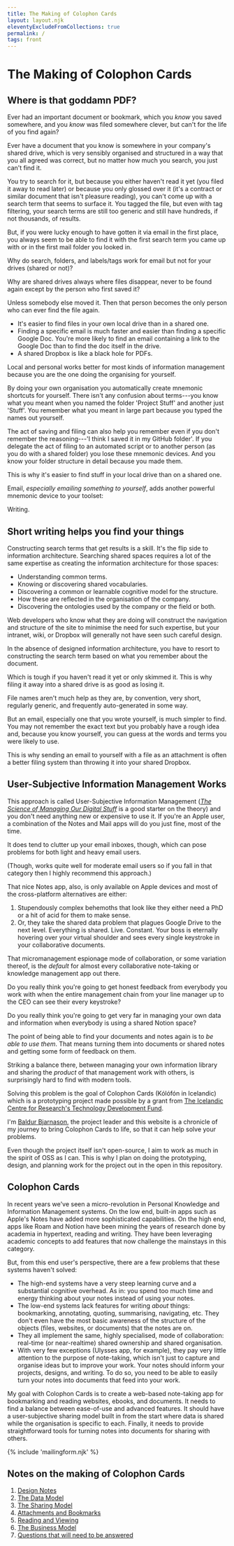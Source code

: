 ```yaml
---
title: The Making of Colophon Cards
layout: layout.njk
eleventyExcludeFromCollections: true
permalink: /
tags: front
---
```


# The Making of Colophon Cards

## Where is that goddamn PDF?

Ever had an important document or bookmark, which you _know_ you saved somewhere, and you _know_ was filed somewhere clever, but can't for the life of you find again?

Ever have a document that you know is somewhere in your company's shared drive, which is very sensibly organised and structured in a way that you all agreed was correct, but no matter how much you search, you just can't find it.

You try to search for it, but because you either haven't read it yet (you filed it away to read later) or because you only glossed over it (it's a contract or similar document that isn't pleasure reading), you can't come up with a search term that seems to surface it. You tagged the file, but even with tag filtering, your search terms are still too generic and still have hundreds, if not thousands, of results.

But, if you were lucky enough to have gotten it via email in the first place, you always seem to be able to find it with the first search term you came up with or in the first mail folder you looked in.

Why do search, folders, and labels/tags work for email but not for your drives (shared or not)?

Why are shared drives always where files disappear, never to be found again except by the person who first saved it?

Unless somebody else moved it. Then that person becomes the only person who can ever find the file again.

- It's easier to find files in your own local drive than in a shared one.
- Finding a specific email is much faster and easier than finding a specific Google Doc. You're more likely to find an email containing a link to the Google Doc than to find the doc itself in the drive.
- A shared Dropbox is like a black hole for PDFs.

Local and personal works better for most kinds of information management because you are the one doing the organising for yourself.

By doing your own organisation you automatically create mnemonic shortcuts for yourself. There isn't any confusion about terms---you know what you meant when you named the folder 'Project Stuff' and another just 'Stuff'. You remember what you meant in large part because you typed the names out yourself.

The act of saving and filing can also help you remember even if you don't remember the reasoning---'I think I saved it in my GitHub folder'. If you delegate the act of filing to an automated script or to another person (as you do with a shared folder) you lose these mnemonic devices. And you know your folder structure in detail because you made them.

This is why it's easier to find stuff in your local drive than on a shared one.

Email, _especially emailing something to yourself_, adds another powerful mnemonic device to your toolset:

Writing.

## Short writing helps you find your things

Constructing search terms that get results is a skill. It's the flip side to information architecture. Searching shared spaces requires a lot of the same expertise as creating the information architecture for those spaces:

- Understanding common terms.
- Knowing or discovering shared vocabularies.
- Discovering a common or learnable cognitive model for the structure.
- How these are reflected in the organisation of the company.
- Discovering the ontologies used by the company or the field or both.

Web developers who know what they are doing will construct the navigation and structure of the site to minimise the need for such expertise, but your intranet, wiki, or Dropbox will generally not have seen such careful design.

In the absence of designed information architecture, you have to resort to constructing the search term based on what you remember about the document.

Which is tough if you haven't read it yet or only skimmed it. This is why filing it away into a shared drive is as good as losing it.

File names aren't much help as they are, by convention, very short, regularly generic, and frequently auto-generated in some way.

But an email, especially one that you wrote yourself, is much simpler to find. You may not remember the exact text but you probably have a rough idea and, because you know yourself, you can guess at the words and terms you were likely to use.

This is why sending an email to yourself with a file as an attachment is often a better filing system than throwing it into your shared Dropbox.

## User-Subjective Information Management Works

This approach is called User-Subjective Information Management ([_The Science of Managing Our Digital Stuff_](https://mitpress.mit.edu/books/science-managing-our-digital-stuff) is a good starter on the theory) and you don't need anything new or expensive to use it. If you're an Apple user, a combination of the Notes and Mail apps will do you just fine, most of the time.

It does tend to clutter up your email inboxes, though, which can pose problems for both light and heavy email users.

(Though, works quite well for moderate email users so if you fall in that category then I highly recommend this approach.)

That nice Notes app, also, is only available on Apple devices and most of the cross-platform alternatives are either:

1. Stupendously complex behemoths that look like they either need a PhD or a hit of acid for them to make sense.
2. Or, they take the shared data problem that plagues Google Drive to the next level. Everything is shared. Live. Constant. Your boss is eternally hovering over your virtual shoulder and sees every single keystroke in your collaborative documents.

That micromanagement espionage mode of collaboration, or some variation thereof, is the _default_ for almost every collaborative note-taking or knowledge management app out there.

Do you really think you're going to get honest feedback from everybody you work with when the entire management chain from your line manager up to the CEO can see their every keystroke?

Do you really think you're going to get very far in managing your own data and information when everybody is using a shared Notion space?

The point of being able to find your documents and notes again is to _be able to use them_. That means turning them into documents or shared notes and getting some form of feedback on them.

Striking a balance there, between managing your own information library and sharing the _product_ of that management work with others, is surprisingly hard to find with modern tools.

Solving this problem is the goal of Colophon Cards (Kólófón in Icelandic) which is a prototyping project made possible by a grant from [The Icelandic Centre for Research's Technology Development Fund](https://en.rannis.is/funding/research/technology-development-fund/nr/545).

I'm [Baldur Bjarnason](https://www.baldurbjarnason.com/), the project leader and this website is a chronicle of my journey to bring Colophon Cards to life, so that it can help solve your problems.

Even though the project itself isn't open-source, I aim to work as much in the spirit of OSS as I can. This is why I plan on doing the prototyping, design, and planning work for the project out in the open in this repository.

## Colophon Cards

In recent years we've seen a micro-revolution in Personal Knowledge and Information Management systems. On the low end, built-in apps such as Apple's Notes have added more sophisticated capabilities. On the high end, apps like Roam and Notion have been mining the years of research done by academia in hypertext, reading and writing. They have been leveraging academic concepts to add features that now challenge the mainstays in this category.

But, from this end user's perspective, there are a few problems that these systems haven't solved:

- The high-end systems have a very steep learning curve and a substantial cognitive overhead. As in: you spend too much time and energy thinking about your notes instead of using your notes.
- The low-end systems lack features for writing _about_ things: bookmarking, annotating, quoting, summarising, navigating, etc. They don't even have the most basic awareness of the structure of the objects (files, websites, or documents) that the notes are on.
- They all implement the same, highly specialised, mode of collaboration: real-time (or near-realtime) shared ownership and shared organisation.
- With very few exceptions (Ulysses app, for example), they pay very little attention to the purpose of note-taking, which isn't just to capture and organise ideas but to improve your work. Your notes should inform your projects, designs, and writing. To do so, you need to be able to easily turn your notes into documents that feed into your work.

My goal with Colophon Cards is to create a web-based note-taking app for bookmarking and reading websites, ebooks, and documents. It needs to find a balance between ease-of-use and advanced features. It should have a user-subjective sharing model built in from the start where data is shared while the organisation is specific to each. Finally, it needs to provide straightforward tools for turning notes into documents for sharing with others.

{% include 'mailingform.njk' %}

## Notes on the making of Colophon Cards

1. [Design Notes](notes/01-design-notes/)
2. [The Data Model](notes/02-data-model/)
3. [The Sharing Model](notes/03-sharing-model/)
4. [Attachments and Bookmarks](notes/04-attachments-bookmarks/)
5. [Reading and Viewing](notes/05-reading-viewing/)
6. [The Business Model](notes/06-business-model/)
7. [Questions that will need to be answered](notes/10-questions/)
